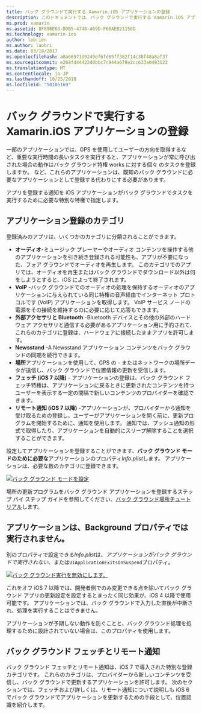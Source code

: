 ```yaml
---
title: バック グラウンドで実行する Xamarin.iOS アプリケーションの登録
description: このドキュメントでは、バック グラウンドで実行する Xamarin.iOS アプリケーションを登録する方法について説明します。 オーディオ アプリ、VoIP アプリ、外部アクセサリと bluetooth、および詳細を説明します。
ms.prod: xamarin
ms.assetid: 8F89BE63-DDB5-4740-A69D-F60AEB21150D
ms.technology: xamarin-ios
author: lobrien
ms.author: laobri
ms.date: 03/18/2017
ms.openlocfilehash: a0a66571d0249ef6fd65ff382f14c38f48a8af37
ms.sourcegitcommit: e268fd44422d0bbc7c944a678e2cc633a0493122
ms.translationtype: MT
ms.contentlocale: ja-JP
ms.lasthandoff: 10/25/2018
ms.locfileid: "50105169"
---
```

# <a name="registering-xamarinios-apps-to-run-in-the-background"></a>バック グラウンドで実行する Xamarin.iOS アプリケーションの登録

一部のアプリケーションでは、GPS を使用してユーザーの方向を取得するなど、重要な実行時間の長いタスクを実行すると、アプリケーションが常に呼び出された場合の動作はバック グラウンド特権 works に対する個々 のタスクを登録しますか。 など、これらのアプリケーションは、既知のバック グラウンドに必要なアプリケーションとして登録する代わりにする必要があります。

アプリを登録する通知を iOS アプリケーションがバック グラウンドでタスクを実行するために必要な特別な特権で指定します。

## <a name="application-registration-categories"></a>アプリケーション登録のカテゴリ

登録済みのアプリは、いくつかのカテゴリに分類されることができます。

-  **オーディオ**-ミュージック プレーヤーやオーディオ コンテンツを操作する他のアプリケーションを引き続き登録される可能性も、アプリが不要になった、フォア グラウンドでオーディオを再生します。 このカテゴリでのアプリでは、オーディオを再生またはバック グラウンドでダウンロード以外は何をしようとすると、iOS によって終了されます。
-  **VoIP** -バック グラウンドでのオーディオの処理を保持するオーディオのアプリケーションに与えられている同じ特権の音声経由でインターネット プロトコルです (VoIP) アプリケーションを取得します。 VoIP サービス ノードの電源をその接続を維持するのに必要に応じて応答もできます。
-  **外部アクセサリと Bluetooth** -Bluetooth デバイスとその他の外部のハードウェア アクセサリと通信する必要があるアプリケーション用に予約されて、これらのカテゴリに登録は、ハードウェアに接続したままアプリを許可します。
-  **Newsstand** -A Newsstand アプリケーション コンテンツをバック グラウンドの同期を続行できます。
-  **場所**アプリケーションを使用して、GPS の - またはネットワークの場所データが送信し、バック グラウンドで位置情報の更新を受信します。
-  **フェッチ (iOS 7 以降)** - アプリケーションの登録は、バック グラウンド フェッチ特権は、アプリケーションに戻るときに更新されたコンテンツを持つユーザーを表示する一定の間隔で新しいコンテンツのプロバイダーを確認できます。
-  **リモート通知 (iOS 7 以降)** -アプリケーションが、プロバイダーから通知を受け取るための登録し、ユーザーがアプリケーションを開く前に、更新プログラムを開始するために、通知を使用します。 通知では、プッシュ通知の形式で取得したり、アプリケーションを自動的にスリープ解除することを選択することができます。


設定してアプリケーションを登録することができます、**バック グラウンド モードのために必要な**アプリケーションのプロパティ*Info.plist*します。 アプリケーションは、必要な数のカテゴリに登録できます。

 [![](registering-applications-to-run-in-background-images/bgmodes.png "バック グラウンド モードを設定")](registering-applications-to-run-in-background-images/bgmodes.png#lightbox)

場所の更新プログラムをバック グラウンド アプリケーションを登録するステップ バイ ステップ ガイドを参照してください、[バック グラウンド場所チュートリアル](~/ios/app-fundamentals/backgrounding/ios-backgrounding-walkthroughs/location-walkthrough.md)します。

## <a name="application-does-not-run-in-background-property"></a>アプリケーションは、Background プロパティでは実行されません。

別のプロパティで設定できる*Info.plist*は、*アプリケーションがバック グラウンドで実行されない*、または`UIApplicationExitsOnSuspend`プロパティ。

 [![](registering-applications-to-run-in-background-images/plist.png "バック グラウンド実行を無効にします。")](registering-applications-to-run-in-background-images/plist.png#lightbox)

これをオフ iOS 7 以降では、開発者側でのみ変更できる点を除いてバック グラウンド アプリの更新設定を設定するとまったく同じ効果が、iOS 4 以降で使用可能です。 アプリケーションでは、バック グラウンドで入力した直後が中断され、処理を実行することはできません。

アプリケーションが予期しない動作を防ぐことと、バック グラウンド処理を処理するために設計されていない場合は、このプロパティを使用します。

## <a name="background-fetch-and-remote-notifications"></a>バック グラウンド フェッチとリモート通知

バック グラウンド フェッチとリモート通知は、iOS 7 で導入された特別な登録カテゴリです。 これらのカテゴリは、プロバイダーから新しいコンテンツを受信し、バック グラウンドで更新するアプリケーションを許可します。 次のセクションでは、フェッチおよび詳しくは、リモート通知について説明しも iOS 6 でバック グラウンドでアプリケーションを更新するための手段として、位置認識を紹介します。
